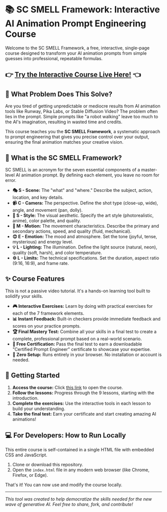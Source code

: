 # 📚 SC SMELL Framework: Interactive AI Animation Prompt Engineering Course

Welcome to the SC SMELL Framework, a free, interactive, single-page course designed to transform your AI animation prompts from simple guesses into professional, repeatable formulas.

**👉 [Try the Interactive Course Live Here!](https://github.com/Joenasriani/Prompt_for_design/blob/main/index.html)** 👈
---

## 🎯 What Problem Does This Solve?

Are you tired of getting unpredictable or mediocre results from AI animation tools like Runway, Pika Labs, or Stable Diffusion Video? The problem often lies in the prompt. Simple prompts like "a robot walking" leave too much to the AI's imagination, resulting in wasted time and credits.

This course teaches you the **SC SMELL Framework**, a systematic approach to prompt engineering that gives you precise control over your output, ensuring the final animation matches your creative vision.

## 🤔 What is the SC SMELL Framework?

SC SMELL is an acronym for the seven essential components of a master-level AI animation prompt. By defining each element, you leave no room for error.

* **🎭 S - Scene:** The "what" and "where." Describe the subject, action, location, and key details.
* **📹 C - Camera:** The perspective. Define the shot type (close-up, wide), angle, and movement (pan, dolly).
* **🎨 S - Style:** The visual aesthetic. Specify the art style (photorealistic, anime), color palette, and quality.
* **💫 M - Motion:** The movement characteristics. Describe the primary and secondary actions, speed, and quality (fluid, mechanical).
* **😊 E - Emotion:** The mood and atmosphere. Set the tone (joyful, tense, mysterious) and energy level.
* **💡 L - Lighting:** The illumination. Define the light source (natural, neon), quality (soft, harsh), and color temperature.
* **⚙️ L - Limits:** The technical specifications. Set the duration, aspect ratio (9:16, 16:9), and frame rate.

## ✨ Course Features

This is not a passive video tutorial. It's a hands-on learning tool built to solidify your skills.

* **🎮 Interactive Exercises:** Learn by doing with practical exercises for each of the 7 framework elements.
* **📊 Instant Feedback:** Built-in checkers provide immediate feedback and scores on your practice prompts.
* **🏆 Final Mastery Test:** Combine all your skills in a final test to create a complete, professional prompt based on a real-world scenario.
* **📜 Free Certification:** Pass the final test to earn a downloadable "Certified Prompt Engineer" certificate to showcase your expertise.
* **🚀 Zero Setup:** Runs entirely in your browser. No installation or account is needed.

## 🚀 Getting Started

1.  **Access the course:** Click [this link](https://your-username.github.io/your-repository-name/) to open the course.
2.  **Follow the lessons:** Progress through the 9 lessons, starting with the introduction.
3.  **Complete the exercises:** Use the interactive tools in each lesson to build your understanding.
4.  **Take the final test:** Earn your certificate and start creating amazing AI animations!

## 💻 For Developers: How to Run Locally

This entire course is self-contained in a single HTML file with embedded CSS and JavaScript.

1.  Clone or download this repository.
2.  Open the `index.html` file in any modern web browser (like Chrome, Firefox, or Edge).

That's it! You can now use and modify the course locally.

---

_This tool was created to help democratize the skills needed for the new wave of generative AI. Feel free to share, fork, and contribute!_

